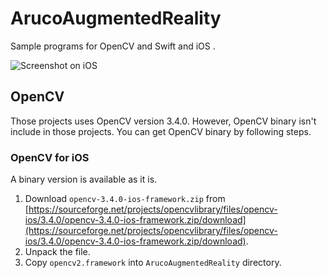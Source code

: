 # ArucoAugmentedReality

Sample programs for OpenCV and Swift and iOS .

![Screenshot on iOS](Screenshot_ios.jpg)


## OpenCV

Those projects uses OpenCV version 3.4.0.
However, OpenCV binary isn't include in those projects.
You can get OpenCV binary by following steps.

### OpenCV for iOS

A binary version is available as it is.

1. Download `opencv-3.4.0-ios-framework.zip` from [https://sourceforge.net/projects/opencvlibrary/files/opencv-ios/3.4.0/opencv-3.4.0-ios-framework.zip/download](https://sourceforge.net/projects/opencvlibrary/files/opencv-ios/3.4.0/opencv-3.4.0-ios-framework.zip/download).
2. Unpack the file.
3. Copy `opencv2.framework` into `ArucoAugmentedReality` directory.
